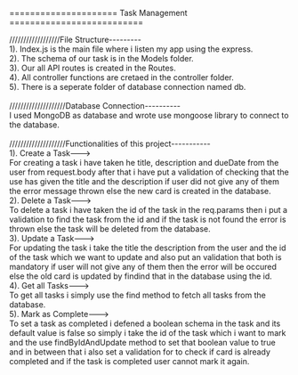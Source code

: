 ===================== Task Management ==========================

//////////////////File Structure---------<br>
1). Index.js is the main file where i listen my app using the express.<br>
2). The schema of our task is in the Models folder.<br>
3). Our all API routes is created in the Routes.<br>
4). All controller functions are cretaed in the controller folder.<br>
5). There is a seperate folder of database connection named db.<br>
<br>
////////////////////Database Connection----------<br>
I used MongoDB as database and wrote use mongoose library to connect to the database.<br>
<br>
////////////////////Functionalities of this project-----------<br>
1). Create a Task---><br>
For creating a task i have taken he title, description and dueDate from the user from request.body after that i have put a validation of checking that the use has given the title and the description if user did not give any of them the error message thrown else the new card is created in the database.<br>
2). Delete a Task---><br>
To delete a task i have taken the id of the task in the req.params then i put a validation to find the task from the id and if the task is not found the error is thrown else the task will be deleted from the database.<br>
3). Update a Task---><br>
For updating the task i take the title the description from the user and the id of the task which we want to update and also put an validation that both is mandatory if user will not give any of them then the error will be occured else the old card is updated by findind that in the database using the id.<br>
4). Get all Tasks---><br>
To get all tasks i simply use the find method to fetch all tasks from the database.<br>
5). Mark as Complete---><br>
To set a task as completed i defened a boolean schema in the task and its default value is false so simply i take the id of the task which i want to mark and the use findByIdAndUpdate method to set that boolean value to true and in between that i also set a validation for to check if card is already completed and if the task is completed user cannot mark it again.<br>
